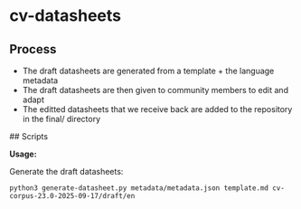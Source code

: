 # cv-datasheets

## Process

* The draft datasheets are generated from a template + the language metadata
* The draft datasheets are then given to community members to edit and adapt
* The editted datasheets that we receive back are added to the repository in the final/ directory 

## Scripts

**Usage:**

Generate the draft datasheets:
 
```
python3 generate-datasheet.py metadata/metadata.json template.md cv-corpus-23.0-2025-09-17/draft/en 
```

